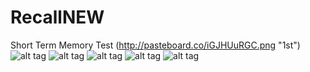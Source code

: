 # RecallNEW
Short Term Memory Test
(http://pasteboard.co/iGJHUuRGC.png "1st")
![alt tag](http://pasteboard.co/iGLIHlPfF.png "2nd")
![alt tag](http://pasteboard.co/iGMzMfZfE.png "3rd")
![alt tag](http://pasteboard.co/iGNlPVCTu.png "4th")
![alt tag](http://pasteboard.co/1RSzfS6e3.png "admin")
![alt tag](http://pasteboard.co/iGO5sFS3W.png "admin2")
